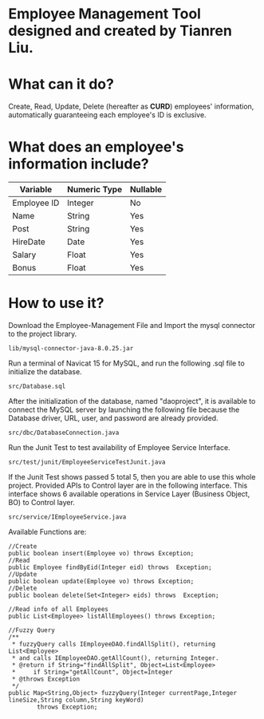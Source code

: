 # Employee Management Tool designed and created by Tianren Liu.


# What can it do?
Create, Read, Update, Delete (hereafter as **CURD**) employees' information, automatically guaranteeing each employee's ID is exclusive.

# What does an employee's information include?

Variable | Numeric Type | Nullable
---|---|---
Employee ID | Integer | No
Name | String | Yes
Post | String | Yes
HireDate | Date | Yes
Salary | Float | Yes
Bonus | Float | Yes

# How to use it?
Download the Employee-Management File and Import the mysql connector to the project library. 
```
lib/mysql-connector-java-8.0.25.jar
```
Run a terminal of Navicat 15 for MySQL, and run the following .sql file to initialize the database.
```
src/Database.sql
```
After the initialization of the database, named "daoproject", it is available to connect the MySQL server by launching the following file because the Database driver, URL, user, and password are already provided.
```
src/dbc/DatabaseConnection.java
```
Run the Junit Test to test availability of Employee Service Interface.
```
src/test/junit/EmployeeServiceTestJunit.java
```
If the Junit Test shows passed 5 total 5, then you are able to use this whole project. Provided APIs to Control layer are in the following interface. This interface shows 6 available operations in Service Layer (Business Object, BO) to Control layer.
```
src/service/IEmployeeService.java
```
Available Functions are:

```
//Create
public boolean insert(Employee vo) throws Exception;
//Read
public Employee findByEid(Integer eid) throws  Exception;
//Update
public boolean update(Employee vo) throws Exception;
//Delete
public boolean delete(Set<Integer> eids) throws  Exception;

//Read info of all Employees
public List<Employee> listAllEmployees() throws Exception;

//Fuzzy Query
/**
 * fuzzyQuery calls IEmployeeDAO.findAllSplit(), returning List<Employee>
 * and calls IEmployeeDAO.getAllCount(), returning Integer.
 * @return if String="findAllSplit", Object=List<Employee>
 *     if String="getAllCount", Object=Integer
 * @throws Exception
 */
public Map<String,Object> fuzzyQuery(Integer currentPage,Integer lineSize,String column,String keyWord)
        throws Exception;
```
